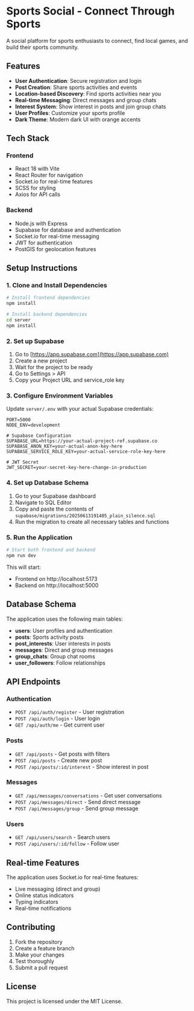 # Sports Social - Connect Through Sports

A social platform for sports enthusiasts to connect, find local games, and build their sports community.

## Features

- **User Authentication**: Secure registration and login
- **Post Creation**: Share sports activities and events
- **Location-based Discovery**: Find sports activities near you
- **Real-time Messaging**: Direct messages and group chats
- **Interest System**: Show interest in posts and join group chats
- **User Profiles**: Customize your sports profile
- **Dark Theme**: Modern dark UI with orange accents

## Tech Stack

### Frontend
- React 18 with Vite
- React Router for navigation
- Socket.io for real-time features
- SCSS for styling
- Axios for API calls

### Backend
- Node.js with Express
- Supabase for database and authentication
- Socket.io for real-time messaging
- JWT for authentication
- PostGIS for geolocation features

## Setup Instructions

### 1. Clone and Install Dependencies

```bash
# Install frontend dependencies
npm install

# Install backend dependencies
cd server
npm install
```

### 2. Set up Supabase

1. Go to [https://app.supabase.com](https://app.supabase.com)
2. Create a new project
3. Wait for the project to be ready
4. Go to Settings > API
5. Copy your Project URL and service_role key

### 3. Configure Environment Variables

Update `server/.env` with your actual Supabase credentials:

```env
PORT=5000
NODE_ENV=development

# Supabase Configuration
SUPABASE_URL=https://your-actual-project-ref.supabase.co
SUPABASE_ANON_KEY=your-actual-anon-key-here
SUPABASE_SERVICE_ROLE_KEY=your-actual-service-role-key-here

# JWT Secret
JWT_SECRET=your-secret-key-here-change-in-production
```

### 4. Set up Database Schema

1. Go to your Supabase dashboard
2. Navigate to SQL Editor
3. Copy and paste the contents of `supabase/migrations/20250613191405_plain_silence.sql`
4. Run the migration to create all necessary tables and functions

### 5. Run the Application

```bash
# Start both frontend and backend
npm run dev
```

This will start:
- Frontend on http://localhost:5173
- Backend on http://localhost:5000

## Database Schema

The application uses the following main tables:

- **users**: User profiles and authentication
- **posts**: Sports activity posts
- **post_interests**: User interests in posts
- **messages**: Direct and group messages
- **group_chats**: Group chat rooms
- **user_followers**: Follow relationships

## API Endpoints

### Authentication
- `POST /api/auth/register` - User registration
- `POST /api/auth/login` - User login
- `GET /api/auth/me` - Get current user

### Posts
- `GET /api/posts` - Get posts with filters
- `POST /api/posts` - Create new post
- `POST /api/posts/:id/interest` - Show interest in post

### Messages
- `GET /api/messages/conversations` - Get user conversations
- `POST /api/messages/direct` - Send direct message
- `POST /api/messages/group` - Send group message

### Users
- `GET /api/users/search` - Search users
- `POST /api/users/:id/follow` - Follow user

## Real-time Features

The application uses Socket.io for real-time features:

- Live messaging (direct and group)
- Online status indicators
- Typing indicators
- Real-time notifications

## Contributing

1. Fork the repository
2. Create a feature branch
3. Make your changes
4. Test thoroughly
5. Submit a pull request

## License

This project is licensed under the MIT License.